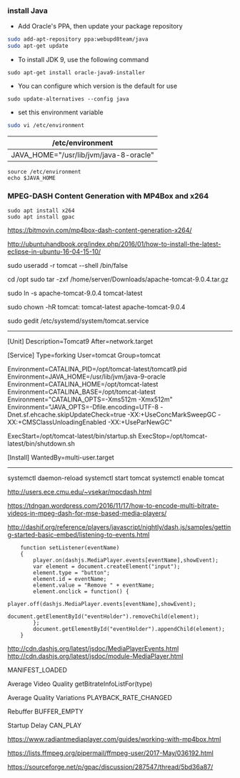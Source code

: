 ### install Java

- Add Oracle's PPA, then update your package repository
```bash
sudo add-apt-repository ppa:webupd8team/java
sudo apt-get update
```
- To install JDK 9, use the following command
```
sudo apt-get install oracle-java9-installer
```
- You can configure which version is the default for use
```
sudo update-alternatives --config java
```
- set this environment variable
```bash
sudo vi /etc/environment
```
|  /etc/environment | 
|:-:|
|  JAVA_HOME="/usr/lib/jvm/java-8-oracle" |
```
source /etc/environment
echo $JAVA_HOME
```


### MPEG-DASH Content Generation with MP4Box and x264



```
sudo apt install x264
sudo apt install gpac
```

https://bitmovin.com/mp4box-dash-content-generation-x264/

http://ubuntuhandbook.org/index.php/2016/01/how-to-install-the-latest-eclipse-in-ubuntu-16-04-15-10/

sudo useradd -r tomcat --shell /bin/false

cd /opt
sudo tar -zxf /home/server/Downloads/apache-tomcat-9.0.4.tar.gz


sudo ln -s apache-tomcat-9.0.4 tomcat-latest

sudo chown -hR tomcat: tomcat-latest apache-tomcat-9.0.4



sudo gedit /etc/systemd/system/tomcat.service

-----------

[Unit]
Description=Tomcat9
After=network.target

[Service]
Type=forking
User=tomcat
Group=tomcat

Environment=CATALINA_PID=/opt/tomcat-latest/tomcat9.pid
Environment=JAVA_HOME=/usr/lib/jvm/java-9-oracle
Environment=CATALINA_HOME=/opt/tomcat-latest
Environment=CATALINA_BASE=/opt/tomcat-latest
Environment="CATALINA_OPTS=-Xms512m -Xmx512m"
Environment="JAVA_OPTS=-Dfile.encoding=UTF-8 -Dnet.sf.ehcache.skipUpdateCheck=true -XX:+UseConcMarkSweepGC -XX:+CMSClassUnloadingEnabled -XX:+UseParNewGC"

ExecStart=/opt/tomcat-latest/bin/startup.sh
ExecStop=/opt/tomcat-latest/bin/shutdown.sh

[Install]
WantedBy=multi-user.target


------------


systemctl daemon-reload
systemctl start tomcat
systemctl enable tomcat



http://users.ece.cmu.edu/~vsekar/mpcdash.html


https://tdngan.wordpress.com/2016/11/17/how-to-encode-multi-bitrate-videos-in-mpeg-dash-for-mse-based-media-players/


http://dashif.org/reference/players/javascript/nightly/dash.js/samples/getting-started-basic-embed/listening-to-events.html

        function setListener(eventName)
        {
            player.on(dashjs.MediaPlayer.events[eventName],showEvent);
            var element = document.createElement("input");
            element.type = "button";
            element.id = eventName;
            element.value = "Remove " + eventName;
            element.onclick = function() {
                player.off(dashjs.MediaPlayer.events[eventName],showEvent);
                document.getElementById("eventHolder").removeChild(element);
            };
            document.getElementById("eventHolder").appendChild(element);
        }


http://cdn.dashjs.org/latest/jsdoc/MediaPlayerEvents.html
http://cdn.dashjs.org/latest/jsdoc/module-MediaPlayer.html


MANIFEST_LOADED

Average Video Quality
        getBitrateInfoListFor(type)
        
Average Quality Variations
        PLAYBACK_RATE_CHANGED

Rebuffer
        BUFFER_EMPTY

Startup Delay
        CAN_PLAY


https://www.radiantmediaplayer.com/guides/working-with-mp4box.html


https://lists.ffmpeg.org/pipermail/ffmpeg-user/2017-May/036192.html

https://sourceforge.net/p/gpac/discussion/287547/thread/5bd36a87/
